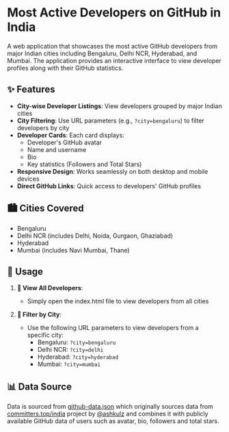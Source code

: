 # Most Active Developers on GitHub in India

A web application that showcases the most active GitHub developers from major Indian cities including Bengaluru, Delhi NCR, Hyderabad, and Mumbai. The application provides an interactive interface to view developer profiles along with their GitHub statistics.

## ✨ Features

- **City-wise Developer Listings**: View developers grouped by major Indian cities
- **City Filtering**: Use URL parameters (e.g., `?city=bengaluru`) to filter developers by city
- **Developer Cards**: Each card displays:
  - Developer's GitHub avatar
  - Name and username
  - Bio
  - Key statistics (Followers and Total Stars)
- **Responsive Design**: Works seamlessly on both desktop and mobile devices
- **Direct GitHub Links**: Quick access to developers' GitHub profiles

## 🏙️ Cities Covered

- Bengaluru
- Delhi NCR (includes Delhi, Noida, Gurgaon, Ghaziabad)
- Hyderabad
- Mumbai (includes Navi Mumbai, Thane)

## 📖 Usage

1. **👥 View All Developers**:
   - Simply open the index.html file to view developers from all cities

2. **🔎 Filter by City**:
   - Use the following URL parameters to view developers from a specific city:
     - Bengaluru: `?city=bengaluru`
     - Delhi NCR: `?city=delhi`
     - Hyderabad: `?city=hyderabad`
     - Mumbai: `?city=mumbai`

## 📊 Data Source

Data is sourced from [github-data.json](https://github.com/yashrajnayak/most-active-developers-india/blob/main/public/data/github-data.json) which originally sources data from [committers.top/india](https://committers.top/india) project by [@ashkulz](https://github.com/ashkulz) and combines it with publicly available GitHub data of users such as avatar, bio, followers and total stars.